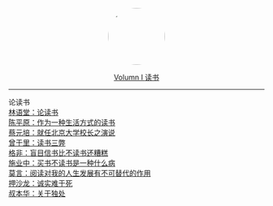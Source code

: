 <br>
<div style="text-align: center">
<a href="#"><img style="width:7rem;border-radius:50%;" src="favicon.gif"></img></a>
<br>
<p>
<a href="#/Volumn_I/welcome" class="name alive">
    <i class='iconfont icon-books-1'></i> Volumn I
</a>
<a href="#/Volumn_I/Reading/welcome" class="js-name name alive name-sub">
     读书
</a>
</div>

<hr>
<!---->
<div class='book-list-sub2'>
    <i class='nav-icon iconfont icon-book-open'></i>
    <span> 论读书</span>
        <!---->
        <div class='book-list-sub3'>
            <a href="#/Volumn_I/Reading/reading/论读书" class="alive">
                <i class='iconfont icon-page'></i> 林语堂：论读书</a>
        </div>                                                            
        <div class='book-list-sub3'>
            <a href="#/Volumn_I/Reading/reading/作为一种生活方式的读书" class="alive">
                <i class='iconfont icon-page'></i> 陈平原：作为一种生活方式的读书</a>
        </div>                                                            
        <div class='book-list-sub3'>
            <a href="#/Volumn_I/Reading/reading/就任北京大学校长之演说" class="alive">
                <i class='iconfont icon-page'></i> 蔡元培：就任北京大学校长之演说</a>
        </div>                                                            
        <div class='book-list-sub3'>
            <a href="#/Volumn_I/Reading/reading/读书三弊" class="alive">
                <i class='iconfont icon-page'></i> 曾于里：读书三弊</a>
        </div>                                                            
        <div class='book-list-sub3'>
            <a href="#/Volumn_I/Reading/reading/盲目信书比不读书还糟糕" class="alive">
                <i class='iconfont icon-page'></i> 格非：盲目信书比不读书还糟糕</a>
        </div>                                                            
        <div class='book-list-sub3'>
            <a href="#/Volumn_I/Reading/reading/买书不读书是一种什么病" class="alive">
                <i class='iconfont icon-page'></i> 施业中：买书不读书是一种什么病</a>
        </div>                                                            
        <div class='book-list-sub3'>
            <a href="#/Volumn_I/Reading/reading/阅读对我的人生发展有不可替代的作用" class="alive">
                <i class='iconfont icon-page'></i> 莫言：阅读对我的人生发展有不可替代的作用</a>
        </div>                                                            
        <div class='book-list-sub3'>
            <a href="#/Volumn_I/Reading/reading/诚实难于死" class="alive">
                <i class='iconfont icon-page'></i> 押沙龙：诚实难于死</a>
        </div>                                                            
        <div class='book-list-sub3'>
            <a href="#/Volumn_I/Reading/reading/关于独处" class="alive">
                <i class='iconfont icon-page'></i> 叔本华：关于独处</a>
        </div>                                                            
</div>                                                            
<!--
<div class='book-list-sub2'>
    <i class='nav-icon iconfont icon-book-open'></i>
    <span> 读后感</span>
        <div class='book-list-sub3'>
            <a href="#/Volumn_I/Reading/thoughts/thoughts" class="alive">
                <i class='iconfont icon-page'></i> 读后感</a>
        </div>                                                            
</div>
-->
</div>



